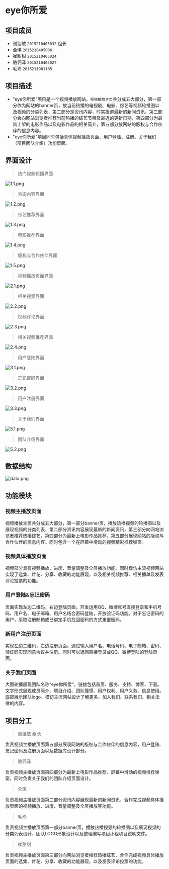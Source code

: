 eye你所爱
=========
项目成员
--------
* 谢佳敏 `2015210405032` 组长
* 全琪 `2015210405006`
* 崔甜甜 `2015210405024`
* 骆涵泽 `2015210405027`
* 毛玲  `2015211901105`

项目描述
--------
 * "eye你所爱"项目是一个视频播放网站，`视频播放主页`共分成五大部分，第一部分作为网站的banner页，放当前热播的电视剧、电影、综艺等视频轮播图以及视频的分类列表，第二部分是资讯内容，时实报道最新的新闻资讯，第三部分会向网站浏览者推荐当前热播的综艺节目及最近的更新日期，第四部分为最新上架的电影作品以及电影作品的相关简介，第五部分放网站的版权与合作伙伴的信息内容。
 * "eye你所爱"项目同时包括具体视频播放页面、用户登陆、注册、关于我们（项目团队介绍）功能页面。


界面设计
--------

>热门视频轮播界面

![1.1.png](/img/md/1.1.png "1.1.png")


>咨询内容界面

![1.2.png](/img/md/1.2.png "1.2.png")


>综艺推荐界面

![1.3.png](/img/md/1.3.png "1.3.png")


>电影推荐界面

![1.4.png](/img/md/1.4.png "1.4.png")


>版权与合作伙伴界面

![1.5.png](/img/md/1.5.png "1.5.png")


>视频播放页面界面

![2.1.png](/img/md/2.1.png "2.1.png")


>相关视频界面

![2.2.png](/img/md/2.2.png "2.2.png")


>视频评论界面

![2.3.png](/img/md/2.3.png "2.3.png")


>相关视频推荐界面

![2.4.png](/img/md/2.4.png "2.4.png")


>用户登陆界面

![3.1.png](/img/md/3.1.png "3.1.png")


>忘记密码界面

![3.2.png](/img/md/3.2.png "3.2.png")


>用户注册界面

![3.3.png](/img/md/3.3.png "3.3.png")


>关于我们界面

![5.1.png](/img/md/5.1.png "5.1.png")


>团队介绍界面

![5.2.png](/img/md/5.2.png "5.2.png")


数据结构
--------


![data.png](/img/md/data.png "data.png")


功能模块
--------

### 视频主播放页面
视频播放主页共分成五大部分，第一部分banner页，播放热播视频的轮播图以及展现视频的分类列表，第二部分资讯内容展现最新的新闻资讯，第三部分向网站浏览者推荐热播综艺，第四部分为最新上电影作品推荐，第五部分展现网站的版权与合作伙伴的信息内容。同时包含一个在屏幕中滑动的视频精彩推荐弹窗。


### 视频具体播放页面
视频部分具有视频播放、进度、音量调整及全屏播放功能。同时模仿主流视频网站实现了选集、片花、分享、收藏的功能展现，以及相关视频推荐、相关播单及发表评论投票的功能。


### 用户登陆&忘记密码
页面实现左边二维码，右边登陆页面。开发运用QQ、微博账号直接登录和手机号码、用户名、电子邮箱、用户名结合密码登陆，开放验证码功能。对于忘记密码的用户，采取注册邮箱或已绑定手机找回密码的方式重置密码。


### 新用户注册页面
实现左边二维码，右边注册页面。通过输入用户名、电话号码、电子邮箱、密码、验证码实现同意协议并注册。同时可以返回直接登录或QQ、微博登陆的登陆页面。


### 关于我们页面
大图轮播展现团队名称“eye你所爱”，链接包括首页、服务、支持、博客、下载。文字形式展现成员简介、项目介绍、团队憧憬、用户权利、用户义务、信息使用。底部展示团队logo，模仿主流网站设计了解更多、加入我们、联系我们、相关法律的内容。


项目分工
--------
>谢佳敏 组长


负责视频主播放页面第五部分展现网站的版权与合作伙伴的信息内容，用户登陆、忘记密码及注册页面以及数据库设计部分。

>骆涵泽 


负责视频主播放页面第四部分为最新上电影作品推荐、屏幕中滑动的视频推荐弹窗，同时负责关于我们的团队介绍页面设计。

>全琪 


负责视频主播放页面第二部分资讯内容展现最新的新闻资讯、合作完成视频具体播放页面的视频播放、进度、音量调整及全屏播放等功能。

>毛玲 


负责视频主播放页面第一部分banner页，播放热播视频的轮播图以及展现视频的分类列表设计、团队LOGO形象设计以及整理编写项目小组项目说明文件。

>崔甜甜


负责视频主播放页面第三部分向网站浏览者推荐热播综艺、合作完成视频具体播放页面的选集、片花、分享、收藏的功能展现，以及发表评论投票的功能。

